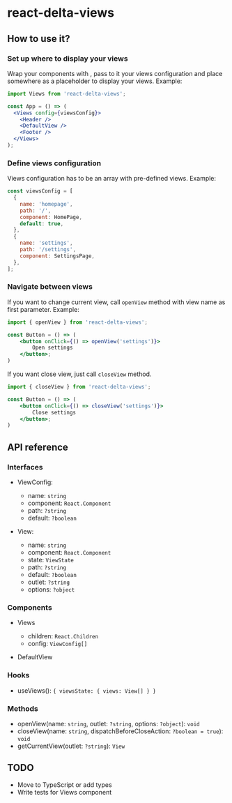 # react-delta-views

## How to use it?

### Set up where to display your views

Wrap your components with <Views>, pass to it your views configuration and place <DefaultView> somewhere as a placeholder to display your views. Example:

```jsx
import Views from 'react-delta-views';

const App = () => (
  <Views config={viewsConfig}>
    <Header />
    <DefaultView />
    <Footer />
  </Views>
);
```

### Define views configuration

Views configuration has to be an array with pre-defined views. Example:

```js
const viewsConfig = [
  {
    name: 'homepage',
    path: '/',
    component: HomePage,
    default: true,
  },
  {
    name: 'settings',
    path: '/settings',
    component: SettingsPage,
  },
];
```

### Navigate between views

If you want to change current view, call `openView` method with view name as first parameter. Example:

```jsx
import { openView } from 'react-delta-views';

const Button = () => (
    <button onClick={() => openView('settings')}>
        Open settings
    </button>;
)
```

If you want close view, just call `closeView` method.

```jsx
import { closeView } from 'react-delta-views';

const Button = () => (
    <button onClick={() => closeView('settings')}>
        Close settings
    </button>;
)
```

## API reference

### Interfaces

- ViewConfig:

  - name: `string`
  - component: `React.Component`
  - path: `?string`
  - default: `?boolean`

- View:

  - name: `string`
  - component: `React.Component`
  - state: `ViewState`
  - path: `?string`
  - default: `?boolean`
  - outlet: `?string`
  - options: `?object`

### Components

- Views

  - children: `React.Children`
  - config: `ViewConfig[]`

- DefaultView

### Hooks

- useViews(): `{ viewsState: { views: View[] } }`

### Methods

- openView(name: `string`, outlet: `?string`, options: `?object`): `void`
- closeView(name: `string`, dispatchBeforeCloseAction: `?boolean = true`): `void`
- getCurrentView(outlet: `?string`): `View`

## TODO

- Move to TypeScript or add types
- Write tests for Views component

